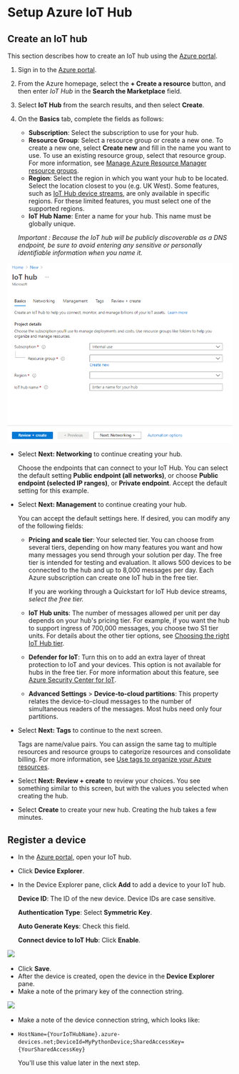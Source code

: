 # Setup Azure IoT Hub

## Create an IoT hub <a href="#create-an-iot-hub" id="create-an-iot-hub"></a>

This section describes how to create an IoT hub using the [Azure portal](https://portal.azure.com/).

1. Sign in to the [Azure portal](https://portal.azure.com/).
2. From the Azure homepage, select the **+ Create a resource** button, and then enter _IoT Hub_ in the **Search the Marketplace** field.
3. Select **IoT Hub** from the search results, and then select **Create**.
4.  On the **Basics** tab, complete the fields as follows:

    * **Subscription**: Select the subscription to use for your hub.
    * **Resource Group**: Select a resource group or create a new one. To create a new one, select **Create new** and fill in the name you want to use. To use an existing resource group, select that resource group. For more information, see [Manage Azure Resource Manager resource groups](https://docs.microsoft.com/en-us/azure/azure-resource-manager/management/manage-resource-groups-portal).
    * **Region**: Select the region in which you want your hub to be located. Select the location closest to you (e.g. UK West). Some features, such as [IoT Hub device streams](https://docs.microsoft.com/en-us/azure/iot-hub/iot-hub-device-streams-overview), are only available in specific regions. For these limited features, you must select one of the supported regions.
    * **IoT Hub Name**: Enter a name for your hub. This name must be globally unique.

    _Important : Because the IoT hub will be publicly discoverable as a DNS endpoint, be sure to avoid entering any sensitive or personally identifiable information when you name it._&#x20;

![](../../.gitbook/assets/iot-hub-create-screen-basics.png)

*   Select **Next: Networking** to continue creating your hub.

    Choose the endpoints that can connect to your IoT Hub. You can select the default setting **Public endpoint (all networks)**, or choose **Public endpoint (selected IP ranges)**, or **Private endpoint**. Accept the default setting for this example.
*   Select **Next: Management** to continue creating your hub.

    You can accept the default settings here. If desired, you can modify any of the following fields:

    *   **Pricing and scale tier**: Your selected tier. You can choose from several tiers, depending on how many features you want and how many messages you send through your solution per day. The free tier is intended for testing and evaluation. It allows 500 devices to be connected to the hub and up to 8,000 messages per day. Each Azure subscription can create one IoT hub in the free tier.

        If you are working through a Quickstart for IoT Hub device streams, _select the free tier._
    * **IoT Hub units**: The number of messages allowed per unit per day depends on your hub's pricing tier. For example, if you want the hub to support ingress of 700,000 messages, you choose two S1 tier units. For details about the other tier options, see [Choosing the right IoT Hub tier](https://docs.microsoft.com/en-us/azure/iot-hub/iot-hub-scaling).
    * **Defender for IoT**: Turn this on to add an extra layer of threat protection to IoT and your devices. This option is not available for hubs in the free tier. For more information about this feature, see [Azure Security Center for IoT](https://docs.microsoft.com/en-us/azure/asc-for-iot/).
    * **Advanced Settings** > **Device-to-cloud partitions**: This property relates the device-to-cloud messages to the number of simultaneous readers of the messages. Most hubs need only four partitions.
*   Select **Next: Tags** to continue to the next screen.

    Tags are name/value pairs. You can assign the same tag to multiple resources and resource groups to categorize resources and consolidate billing. For more information, see [Use tags to organize your Azure resources](https://docs.microsoft.com/en-us/azure/azure-resource-manager/management/tag-resources).
* Select **Next: Review + create** to review your choices. You see something similar to this screen, but with the values you selected when creating the hub.
* Select **Create** to create your new hub. Creating the hub takes a few minutes.

## Register a device <a href="#register-a-device" id="register-a-device"></a>

* In the [Azure portal](https://portal.azure.com/), open your IoT hub.
* Click **Device Explorer**.
*   In the Device Explorer pane, click **Add** to add a device to your IoT hub.

    **Device ID**: The ID of the new device. Device IDs are case sensitive.

    **Authentication Type**: Select **Symmetric Key**.

    **Auto Generate Keys**: Check this field.

    **Connect device to IoT Hub**: Click **Enable**.

![](../../.gitbook/assets/6\_add-device-in-azure-iot-hub-device-explorer-portal.png)

* Click **Save**.
* After the device is created, open the device in the **Device Explorer** pane.
* Make a note of the primary key of the connection string.

![](../../.gitbook/assets/7\_get-device-connection-string-in-device-explorer-portal.png)

* Make a note of the device connection string, which looks like:
*   `HostName={YourIoTHubName}.azure-devices.net;DeviceId=MyPythonDevice;SharedAccessKey={YourSharedAccessKey}`

    You'll use this value later in the next step.

